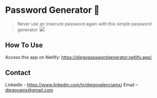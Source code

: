 # Password Generator 🔐
> Never use an insecure password again with this simple password generator.
![](header.png)
## How To Use
Access this app on Netlify: https://diegopasswordgenerator.netlify.app/
## Contact
LinkedIn - https://www.linkedin.com/in/diegovalenciamx/
Email – diegovamx@gmail.com



